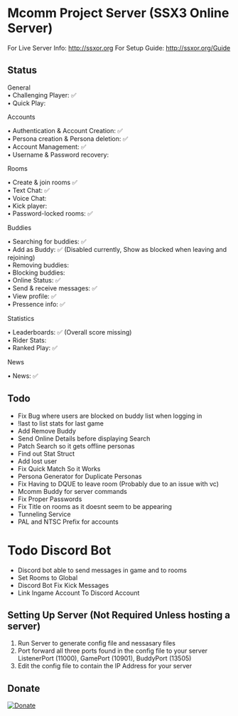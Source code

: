 ﻿# Mcomm Project Server (SSX3 Online Server)
For Live Server Info: http://ssxor.org
For Setup Guide: http://ssxor.org/Guide
## Status
General  
• Challenging Player: ✅  
• Quick Play:  

Accounts  
  
• Authentication & Account Creation: ✅  
• Persona creation & Persona deletion: ✅  
• Account Management: ✅  
• Username & Password recovery:  

Rooms  

• Create & join rooms ✅  
• Text Chat: ✅  
• Voice Chat:  
• Kick player:  
• Password-locked rooms: ✅

Buddies  

• Searching for buddies: ✅  
• Add as Buddy: ✅ (Disabled currently, Show as blocked when leaving and rejoining)  
• Removing buddies:  
• Blocking buddies:  
• Online Status: ✅  
• Send & receive messages: ✅  
• View profile: ✅  
• Pressence info: ✅

Statistics  

• Leaderboards: ✅ (Overall score missing)  
• Rider Stats:  
• Ranked Play: ✅  

News  

• News: ✅

## Todo
- Fix Bug where users are blocked on buddy list when logging in
- !last to list stats for last game
- Add Remove Buddy
- Send Online Details before displaying Search
- Patch Search so it gets offline personas
- Find out Stat Struct
- Add lost user
- Fix Quick Match So it Works
- Persona Generator for Duplicate Personas
- Fix Having to DQUE to leave room (Probably due to an issue with vc)
- Mcomm Buddy for server commands
- Fix Proper Passwords
- Fix Title on rooms as it doesnt seem to be appearing
- Tunneling Service
- PAL and NTSC Prefix for accounts

# Todo Discord Bot
- Discord bot able to send messages in game and to rooms
- Set Rooms to Global
- Discord Bot Fix Kick Messages
- Link Ingame Account To Discord Account

## Setting Up Server (Not Required Unless hosting a server)
1. Run Server to generate config file and nessasary files
2. Port forward all three ports found in the config file to your server ListenerPort (11000), GamePort (10901), BuddyPort (13505)
3. Edit the config file to contain the IP Address for your server

## Donate
[![Donate](https://www.paypalobjects.com/en_AU/i/btn/btn_donateCC_LG.gif)](https://www.paypal.com/donate/?business=VT6TG8KKZM98E&no_recurring=0&currency_code=AUD)
